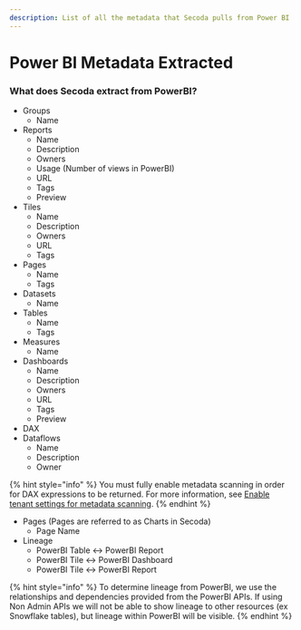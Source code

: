 ```yaml
---
description: List of all the metadata that Secoda pulls from Power BI
---
```


# Power BI Metadata Extracted

### What does Secoda extract from PowerBI?&#x20;

* Groups
  * Name
* Reports
  * Name
  * Description
  * Owners
  * Usage (Number of views in PowerBI)
  * URL
  * Tags
  * Preview
* Tiles
  * Name
  * Description
  * Owners
  * URL
  * Tags
* Pages
  * Name
  * Tags
* Datasets
  * Name
* Tables
  * Name
  * Tags
* Measures
  * Name
* Dashboards
  * Name
  * Description
  * Owners
  * URL
  * Tags
  * Preview
* DAX
* Dataflows
  * Name
  * Description
  * Owner

{% hint style="info" %}
You must fully enable metadata scanning in order for DAX expressions to be returned. For more information, see [Enable tenant settings for metadata scanning](https://learn.microsoft.com/en-us/power-bi/admin/service-admin-metadata-scanning-setup#enable-tenant-settings-for-metadata-scanning).
{% endhint %}

* Pages (Pages are referred to as Charts in Secoda)
  * Page Name
* Lineage
  * PowerBI Table <-> PowerBI Report
  * PowerBI Tile <-> PowerBI Dashboard
  * PowerBI Tile <-> PowerBI Report

{% hint style="info" %}
To determine lineage from PowerBI, we use the relationships and dependencies provided from the PowerBI APIs. If using Non Admin APIs we will not be able to show lineage to other resources (ex Snowflake tables), but lineage within PowerBI will be visible.
{% endhint %}
